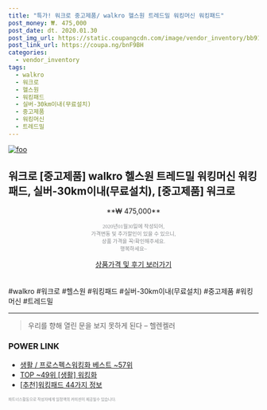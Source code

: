 ```yaml
--- 
title: "특가! 워크로 중고제품/ walkro 헬스원 트레드밀 워킹머신 워킹패드" 
post_money: ₩. 475,000 
post_date: dt. 2020.01.30 
post_img_url: https://static.coupangcdn.com/image/vendor_inventory/bb91/0b18c4128d7045f1368988195910adc8157917d0f5b2cd33725e6786a856.jpg 
post_link_url: https://coupa.ng/bnF9BH 
categories: 
  - vendor_inventory 
tags: 
  - walkro 
  - 워크로 
  - 헬스원 
  - 워킹패드 
  - 실버-30km이내(무료설치) 
  - 중고제품 
  - 워킹머신 
  - 트레드밀 
--- 
```

[![foo](https://static.coupangcdn.com/image/vendor_inventory/bb91/0b18c4128d7045f1368988195910adc8157917d0f5b2cd33725e6786a856.jpg)](https://coupa.ng/bnF9BH) 

## 워크로 [중고제품] walkro 헬스원 트레드밀 워킹머신 워킹패드, 실버-30km이내(무료설치), [중고제품] 워크로 
<p style="text-align: center;">**₩ 475,000**</p> 
<p style="text-align: center;"><span style="color: #898c8f; font-family: Georgia,Times,serif; font-size: 0.75em;">2020년01월30일에 작성되어, <br>가격변동 및 추가할인이 있을 수 있으니,<br> 상품 가격을 꼭!확인해주세요.<br>행복하세요~</span> 
</p>	 
<div markdown="0" style="text-align: center;"><a href="https://coupa.ng/bnF9BH" class="btn btn--success">상품가격 및 후기 보러가기</a></div> 
<br><br> 
  #walkro #워크로 #헬스원 #워킹패드 #실버-30km이내(무료설치) #중고제품 #워킹머신 #트레드밀 
<hr> 

> 우리를 향해 열린 문을 보지 못하게 된다  – 헬렌켈러 


### POWER LINK

* <a href="https://blog.naver.com/santokki14/221785702620" target="_blank">생활 / 프로스펙스워킹화 베스트 ~57위</a>
* <a href="https://blog.naver.com/fasyy4321/221779539602" target="_blank"> TOP ~49위 [생활] 워킹화</a>
* <a href="https://blog.naver.com/fasyy4321/221789615279" target="_blank">[추천]워킹패드 44가지 정보</a>

<span style="color: #898c8f; font-family: Georgia,Times,serif; font-size: 0.55em;">파트너스활동으로 작성자에게 일정액의 커미션이 제공될수 있습니다.</span> 
